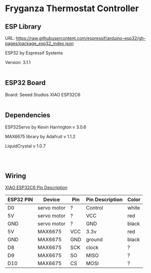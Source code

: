 
# Fryganza Thermostat Controller

## ESP Library
URL: https://raw.githubusercontent.com/espressif/arduino-esp32/gh-pages/package_esp32_index.json

ESP32 by Espressif Systems

Version: 3.1.1
<br><br>

## ESP32 Board

Board: Seeed Studios XIAO ESP32C6
<br><br>

## Dependencies

ESP32Servo by Kevin Harrington v 3.0.6

MAX6675 library by Adafruit v 1.1.2

LiquidCrystal v 1.0.7

<br><br>

## Wiring

[XIAO ESP32C6 Pin Description](https://wiki.seeedstudio.com/xiao_esp32c6_getting_started/)


ESP32 PIN | Device                | Pin  | Pin Description | Color
----------|-----------------------|------|-----------------| ------
D0        | servo motor           | ?    | Control         | white
5V        | servo motor           | ?    | VCC             | red
GND       | servo motor           | ?    | GND             | black
5V        | MAX6675               | VCC  | 3.3v            | red
GND       | MAX6675               | GND  | ground          | black
D8        | MAX6675               | SCK  | clock           | ?
D9        | MAX6675               | SO   | MISO            | ?
D10       | MAX6675               | CS   | MOSI            | ?

<br><br>
